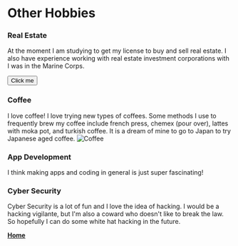 # Other Hobbies

### Real Estate
At the moment I am studying to get my license to buy and sell real estate. I also have experience working with real estate investment corporations with I was in the Marine Corps. 
<div id=scriptImage>
 </div>
<button onclick="myFunction()">Click me</button>

<script>
var img = new Image(); 
var div = document.getElementById('scriptImage'); 
 
myFunction() { 
  div.appendChild(img);
}; 
 
img.src = 'https://images.adsttc.com/media/images/5e1d/02c3/3312/fd58/9c00/06e9/large_jpg/NewHouse_SA_Photo_01.jpg'
    </script>
  
### Coffee
I love coffee! I love trying new types of coffees. Some methods I use to frequently brew my coffee include french press, chemex (pour over), lattes with moka pot, and turkish coffee. It is a dream of mine to go to Japan to try Japanese aged coffee. 
<img src="https://upload.wikimedia.org/wikipedia/commons/4/45/A_small_cup_of_coffee.JPG" alt="Coffee">

### App Development
I think making apps and coding in general is just super fascinating!

### Cyber Security
Cyber Security is a lot of fun and I love the idea of hacking. I would be a hacking vigilante, but I'm also a coward who doesn't like to break the law. So hopefully I can do some white hat hacking in the future. 

**[Home](README.md "Go to homepage")**
